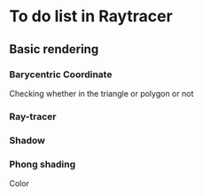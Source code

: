 # To do list in Raytracer
## Basic rendering

###  Barycentric Coordinate
Checking whether in the triangle or polygon or not
### Ray-tracer
### Shadow
### Phong shading
Color